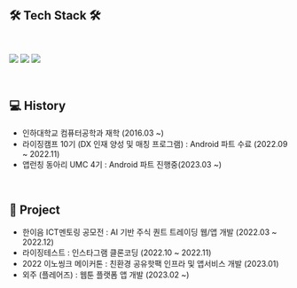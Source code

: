 

<h2><b>🛠 Tech Stack 🛠</b></h2>
</br>

<img src="https://img.shields.io/badge/Android-green?style=flat-square&logo=Android&logoColor=white"/></a>
<img src="https://img.shields.io/badge/Python-blue?style=flat-square&logo=Python&logoColor=white"/></a>
<img src="https://img.shields.io/badge/Kotlin-F48E00?style=flat-square&logo=Kotlin&logoColor=white"/></a>

</br>

<h2><b>💻 History </b></h2>

- 인하대학교 컴퓨터공학과 재학 (2016.03 ~) 
- 라이징캠프 10기 (DX 인재 양성 및 매칭 프로그램) : Android 파트 수료 (2022.09 ~ 2022.11)
- 앱런칭 동아리 UMC 4기 : Android 파트 진행중(2023.03 ~)

</br>

<h2><b>📒 Project </b></h2>

- 한이음 ICT멘토링 공모전 :  AI 기반 주식 퀀트 트레이딩 웹/앱 개발 (2022.03 ~ 2022.12)
- 라이징테스트 : 인스타그램 클론코딩 (2022.10 ~ 2022.11)
- 2022 이노씽크 메이커톤 : 친환경 공유핫팩 인프라 및 앱서비스 개발 (2023.01)
- 외주 (플레어즈) : 웹툰 플랫폼 앱 개발 (2023.02 ~)



